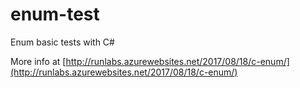 # enum-test
Enum basic tests with C#

More info at [http://runlabs.azurewebsites.net/2017/08/18/c-enum/](http://runlabs.azurewebsites.net/2017/08/18/c-enum/)
